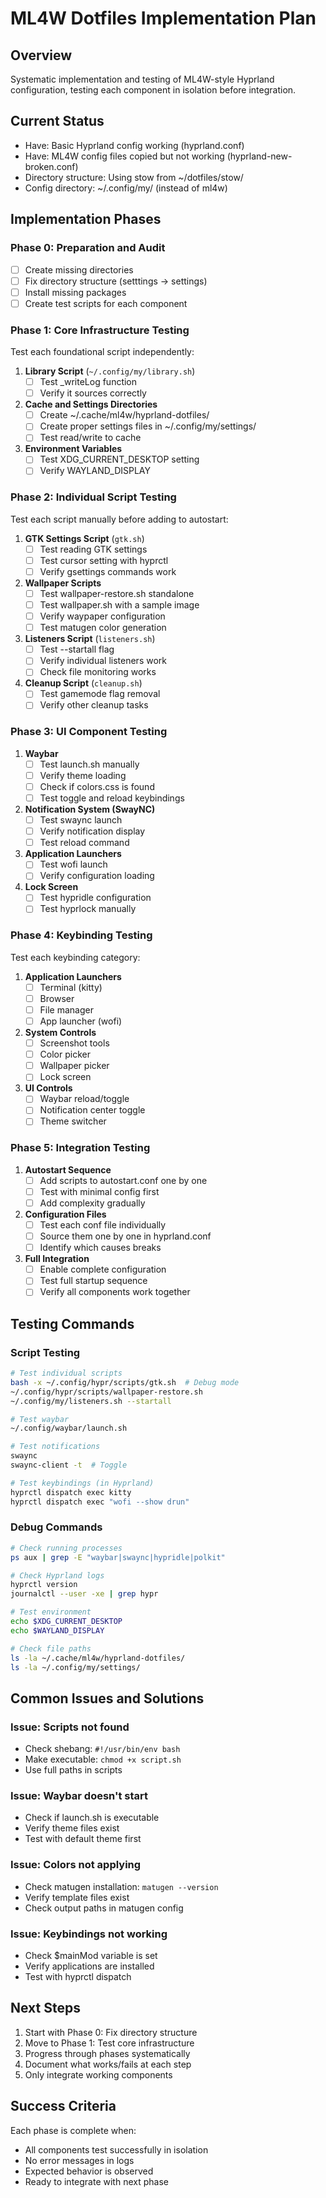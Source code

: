 # ML4W Dotfiles Implementation Plan

## Overview
Systematic implementation and testing of ML4W-style Hyprland configuration, testing each component in isolation before integration.

## Current Status
- Have: Basic Hyprland config working (hyprland.conf)
- Have: ML4W config files copied but not working (hyprland-new-broken.conf)
- Directory structure: Using stow from ~/dotfiles/stow/
- Config directory: ~/.config/my/ (instead of ml4w)

## Implementation Phases

### Phase 0: Preparation and Audit
- [ ] Create missing directories
- [ ] Fix directory structure (setttings -> settings)
- [ ] Install missing packages
- [ ] Create test scripts for each component

### Phase 1: Core Infrastructure Testing
Test each foundational script independently:

1. **Library Script** (`~/.config/my/library.sh`)
   - [ ] Test _writeLog function
   - [ ] Verify it sources correctly

2. **Cache and Settings Directories**
   - [ ] Create ~/.cache/ml4w/hyprland-dotfiles/
   - [ ] Create proper settings files in ~/.config/my/settings/
   - [ ] Test read/write to cache

3. **Environment Variables**
   - [ ] Test XDG_CURRENT_DESKTOP setting
   - [ ] Verify WAYLAND_DISPLAY

### Phase 2: Individual Script Testing
Test each script manually before adding to autostart:

1. **GTK Settings Script** (`gtk.sh`)
   - [ ] Test reading GTK settings
   - [ ] Test cursor setting with hyprctl
   - [ ] Verify gsettings commands work

2. **Wallpaper Scripts**
   - [ ] Test wallpaper-restore.sh standalone
   - [ ] Test wallpaper.sh with a sample image
   - [ ] Verify waypaper configuration
   - [ ] Test matugen color generation

3. **Listeners Script** (`listeners.sh`)
   - [ ] Test --startall flag
   - [ ] Verify individual listeners work
   - [ ] Check file monitoring works

4. **Cleanup Script** (`cleanup.sh`)
   - [ ] Test gamemode flag removal
   - [ ] Verify other cleanup tasks

### Phase 3: UI Component Testing

1. **Waybar**
   - [ ] Test launch.sh manually
   - [ ] Verify theme loading
   - [ ] Check if colors.css is found
   - [ ] Test toggle and reload keybindings

2. **Notification System (SwayNC)**
   - [ ] Test swaync launch
   - [ ] Verify notification display
   - [ ] Test reload command

3. **Application Launchers**
   - [ ] Test wofi launch
   - [ ] Verify configuration loading

4. **Lock Screen**
   - [ ] Test hypridle configuration
   - [ ] Test hyprlock manually

### Phase 4: Keybinding Testing
Test each keybinding category:

1. **Application Launchers**
   - [ ] Terminal (kitty)
   - [ ] Browser
   - [ ] File manager
   - [ ] App launcher (wofi)

2. **System Controls**
   - [ ] Screenshot tools
   - [ ] Color picker
   - [ ] Wallpaper picker
   - [ ] Lock screen

3. **UI Controls**
   - [ ] Waybar reload/toggle
   - [ ] Notification center toggle
   - [ ] Theme switcher

### Phase 5: Integration Testing

1. **Autostart Sequence**
   - [ ] Add scripts to autostart.conf one by one
   - [ ] Test with minimal config first
   - [ ] Add complexity gradually

2. **Configuration Files**
   - [ ] Test each conf file individually
   - [ ] Source them one by one in hyprland.conf
   - [ ] Identify which causes breaks

3. **Full Integration**
   - [ ] Enable complete configuration
   - [ ] Test full startup sequence
   - [ ] Verify all components work together

## Testing Commands

### Script Testing
```bash
# Test individual scripts
bash -x ~/.config/hypr/scripts/gtk.sh  # Debug mode
~/.config/hypr/scripts/wallpaper-restore.sh
~/.config/my/listeners.sh --startall

# Test waybar
~/.config/waybar/launch.sh

# Test notifications
swaync
swaync-client -t  # Toggle

# Test keybindings (in Hyprland)
hyprctl dispatch exec kitty
hyprctl dispatch exec "wofi --show drun"
```

### Debug Commands
```bash
# Check running processes
ps aux | grep -E "waybar|swaync|hypridle|polkit"

# Check Hyprland logs
hyprctl version
journalctl --user -xe | grep hypr

# Test environment
echo $XDG_CURRENT_DESKTOP
echo $WAYLAND_DISPLAY

# Check file paths
ls -la ~/.cache/ml4w/hyprland-dotfiles/
ls -la ~/.config/my/settings/
```

## Common Issues and Solutions

### Issue: Scripts not found
- Check shebang: `#!/usr/bin/env bash`
- Make executable: `chmod +x script.sh`
- Use full paths in scripts

### Issue: Waybar doesn't start
- Check if launch.sh is executable
- Verify theme files exist
- Test with default theme first

### Issue: Colors not applying
- Check matugen installation: `matugen --version`
- Verify template files exist
- Check output paths in matugen config

### Issue: Keybindings not working
- Check $mainMod variable is set
- Verify applications are installed
- Test with hyprctl dispatch

## Next Steps

1. Start with Phase 0: Fix directory structure
2. Move to Phase 1: Test core infrastructure
3. Progress through phases systematically
4. Document what works/fails at each step
5. Only integrate working components

## Success Criteria

Each phase is complete when:
- All components test successfully in isolation
- No error messages in logs
- Expected behavior is observed
- Ready to integrate with next phase